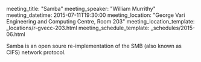 meeting_title: "Samba"
meeting_speaker: "William Murrithy"
meeting_datetime: 2015-07-11T19:30:00
meeting_location: "George Vari Engineering and Computing Centre, Room 203"
meeting_location_template: _locations/r-gvecc-203.html
meeting_schedule_template: _schedules/2015-06.html

Samba is an open soure re-implementation of the SMB (also known as CIFS) network protocol.